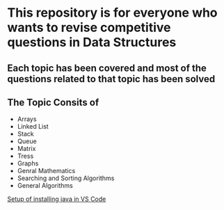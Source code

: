 # This repository is for everyone who wants to revise competitive questions in Data Structures

## Each topic has been covered and most of the questions related to that topic has been solved

## The Topic Consits of 
 - Arrays
 - Linked List
 - Stack
 - Queue
 - Matrix
 - Tress
 - Graphs
 - Genral Mathematics
 - Searching and Sorting Algorithms
 - General Algorithms

[Setup of installing java in VS Code](https://www.youtube.com/watch?v=ClU9N4ub_Ko)
